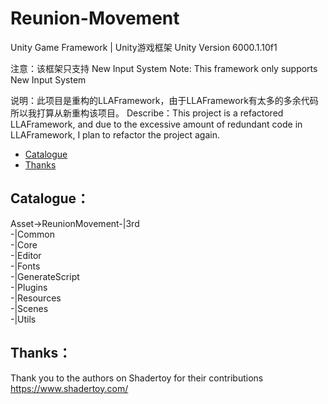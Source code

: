 # Reunion-Movement
Unity Game Framework | Unity游戏框架
Unity Version 6000.1.10f1

注意：该框架只支持 New Input System
Note: This framework only supports New Input System

说明：此项目是重构的LLAFramework，由于LLAFramework有太多的多余代码所以我打算从新重构该项目。
Describe：This project is a refactored LLAFramework, and due to the excessive amount of redundant code in LLAFramework, I plan to refactor the project again.

- [Catalogue](#Catalogue)
- [Thanks](#Thanks)

## Catalogue：<a name="Catalogue"></a>
Asset->ReunionMovement-|3rd <br>
                      -|Common <br>
                      -|Core <br>
                      -|Editor <br>
                      -|Fonts <br>
                      -|GenerateScript <br>
                      -|Plugins <br>
                      -|Resources <br>
                      -|Scenes <br>
                      -|Utils <br>

## Thanks：<a name="Thanks"></a>

Thank you to the authors on Shadertoy for their contributions
https://www.shadertoy.com/<br>
